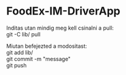 # FoodEx-IM-DriverApp

Inditas utan mindig meg kell csinalni a pull:  
git -C lib/ pull  

Miutan befejezted a modositast:  
git add lib/  
git commit -m "message"  
git push 

